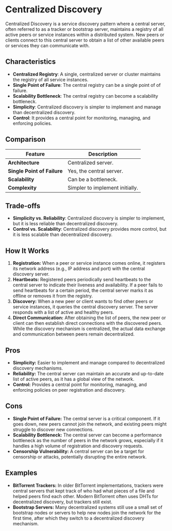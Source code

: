 # Centralized Discovery



Centralized Discovery is a service discovery pattern where a central server, often referred to as a tracker or bootstrap server, maintains a registry of all active peers or service instances within a distributed system. New peers or clients connect to this central server to obtain a list of other available peers or services they can communicate with.

## Characteristics

- **Centralized Registry**: A single, centralized server or cluster maintains the registry of all service instances.
- **Single Point of Failure**: The central registry can be a single point of of failure.
- **Scalability Bottleneck**: The central registry can become a scalability bottleneck.
- **Simplicity**: Centralized discovery is simpler to implement and manage than decentralized discovery.
- **Control**: It provides a central point for monitoring, managing, and enforcing policies.

## Comparison

| Feature | Description |
|---|---|
| **Architecture** | Centralized server. |
| **Single Point of Failure** | Yes, the central server. |
| **Scalability** | Can be a bottleneck. |
| **Complexity** | Simpler to implement initially. |

## Trade-offs

- **Simplicity vs. Reliability**: Centralized discovery is simpler to implement, but it is less reliable than decentralized discovery.
- **Control vs. Scalability**: Centralized discovery provides more control, but it is less scalable than decentralized discovery.

## How It Works

1.  **Registration:** When a peer or service instance comes online, it registers its network address (e.g., IP address and port) with the central discovery server.
2.  **Heartbeats:** Registered peers periodically send heartbeats to the central server to indicate their liveness and availability. If a peer fails to send heartbeats for a certain period, the central server marks it as offline or removes it from the registry.
3.  **Discovery:** When a new peer or client wants to find other peers or service instances, it queries the central discovery server. The server responds with a list of active and healthy peers.
4.  **Direct Communication:** After obtaining the list of peers, the new peer or client can then establish direct connections with the discovered peers. While the discovery mechanism is centralized, the actual data exchange and communication between peers remain decentralized.

## Pros

-   **Simplicity:** Easier to implement and manage compared to decentralized discovery mechanisms.
-   **Reliability:** The central server can maintain an accurate and up-to-date list of active peers, as it has a global view of the network.
-   **Control:** Provides a central point for monitoring, managing, and enforcing policies on peer registration and discovery.

## Cons

-   **Single Point of Failure:** The central server is a critical component. If it goes down, new peers cannot join the network, and existing peers might struggle to discover new connections.
-   **Scalability Bottleneck:** The central server can become a performance bottleneck as the number of peers in the network grows, especially if it handles a high volume of registration and discovery requests.
-   **Censorship Vulnerability:** A central server can be a target for censorship or attacks, potentially disrupting the entire network.

## Examples

-   **BitTorrent Trackers:** In older BitTorrent implementations, trackers were central servers that kept track of who had what pieces of a file and helped peers find each other. Modern BitTorrent often uses DHTs for decentralized discovery, but trackers still exist.
-   **Bootstrap Servers:** Many decentralized systems still use a small set of bootstrap nodes or servers to help new nodes join the network for the first time, after which they switch to a decentralized discovery mechanism.

